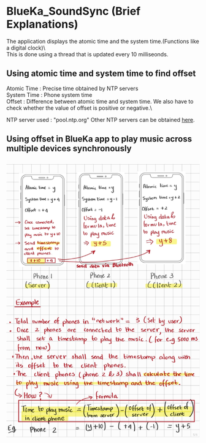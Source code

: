 # BlueKa_SoundSync (Brief Explanations)
The application displays the atomic time and the system time.(Functions like a digital clock)\  
This is done using a thread that is updated every 10 milliseonds.

## Using atomic time and system time to find offset
 Atomic Time : Precise time obtained by NTP servers\
 System Time : Phone system time\
 Offset : Difference between atomic time and system time. We also have to check whether the value of offset is positive or negative.\
 
NTP server used : "pool.ntp.org" 
Other NTP servers can be obtained [here](https://www.mindprod.com/jgloss/timesources.html).
 
## Using offset in BlueKa app to play music across multiple devices synchronously
<img src="https://github.com/Group-10b-SE-GP/BlueKa_SoundSync/blob/master/SmartSelect_20210208-162016_Samsung%20Notes.jpg">
